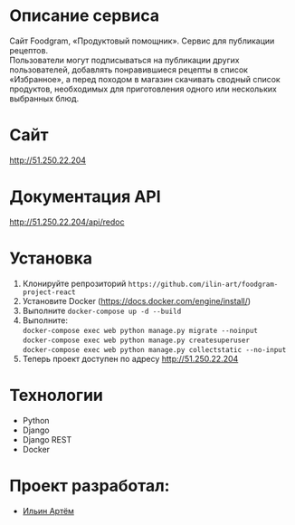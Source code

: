 # Описание сервиса
Сайт Foodgram, «Продуктовый помощник». Cервис для публикации рецептов.<br>
Пользователи могут подписываться на публикации других пользователей,
добавлять понравившиеся рецепты в список «Избранное»,
а перед походом в магазин скачивать сводный список продуктов,
необходимых для приготовления одного или нескольких выбранных блюд.

# Сайт
http://51.250.22.204

# Документация API
http://51.250.22.204/api/redoc

# Установка
1. Клонируйте репрозиторий ```https://github.com/ilin-art/foodgram-project-react```
2. Установите Docker (https://docs.docker.com/engine/install/)
3. Выполните ```docker-compose up -d --build```
4. Выполните:<br>
  ```docker-compose exec web python manage.py migrate --noinput```<br>
  ```docker-compose exec web python manage.py createsuperuser```<br>
  ```docker-compose exec web python manage.py collectstatic --no-input ```
5. Теперь проект доступен по адресу http://51.250.22.204

# Технологии
* Python
* Django
* Django REST
* Docker

# Проект разработал:
* [Ильин Артём](https://github.com/ilin-art)
